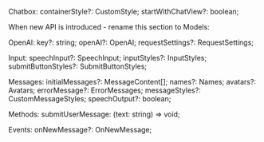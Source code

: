 Chatbox:
containerStyle?: CustomStyle;
startWithChatView?: boolean;

When new API is introduced - rename this section to Models:

OpenAI:
key?: string;
openAI?: OpenAI;
requestSettings?: RequestSettings;

Input:
speechInput?: SpeechInput;
inputStyles?: InputStyles;
submitButtonStyles?: SubmitButtonStyles;

Messages:
initialMessages?: MessageContent[];
names?: Names;
avatars?: Avatars;
errorMessage?: ErrorMessages;
messageStyles?: CustomMessageStyles;
speechOutput?: boolean;

Methods:
submitUserMessage: (text: string) => void;

Events:
onNewMessage?: OnNewMessage;
